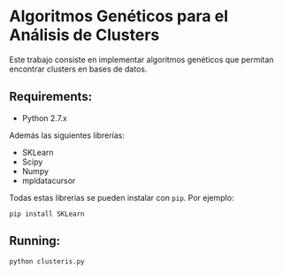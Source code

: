 # Algoritmos Genéticos para el Análisis de Clusters

Este trabajo consiste en implementar algoritmos genéticos que permitan encontrar clusters en bases de datos.

## Requirements:
* Python 2.7.x

Además las siguientes librerías:
* SKLearn
* Scipy
* Numpy
* mpldatacursor

Todas estas librerias se pueden instalar con ```pip```. Por ejemplo:
```
pip install SKLearn
```

## Running:

```python clusteris.py```